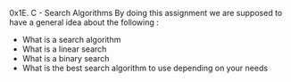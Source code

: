 0x1E. C - Search Algorithms
By doing this assignment we are supposed to have a general idea about the following :
- What is a search algorithm
- What is a linear search
- What is a binary search
- What is the best search algorithm to use depending on your needs
